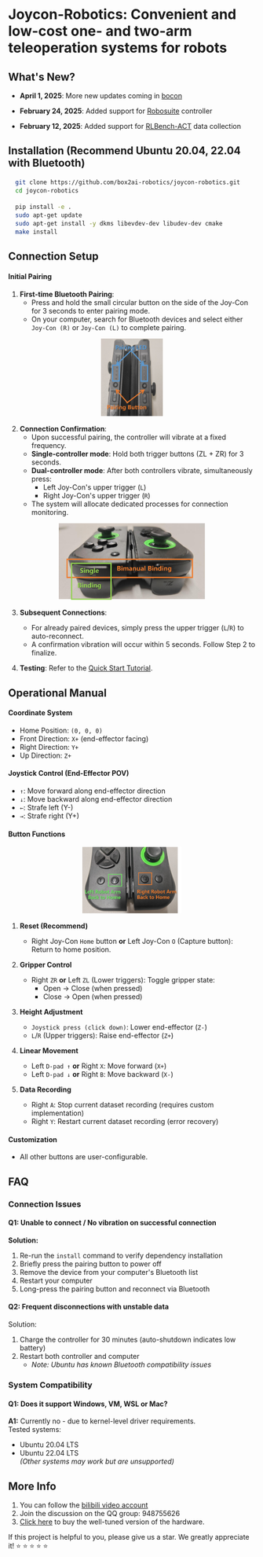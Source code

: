 
# Joycon-Robotics: Convenient and low-cost one- and two-arm teleoperation systems for robots

## What's New?

- **April 1, 2025**: More new updates coming in [bocon](https://github.com/box2ai-robotics/bocon)

- **February 24, 2025**: Added support for [Robosuite](https://github.com/box2ai-robotics/robosuite-joycon) controller

- **February 12, 2025**: Added support for [RLBench-ACT](https://github.com/box2ai-robotics/joycon-robotics) data collection

## Installation (Recommend Ubuntu 20.04, 22.04 with Bluetooth)

```bash
  git clone https://github.com/box2ai-robotics/joycon-robotics.git
  cd joycon-robotics
  
  pip install -e .
  sudo apt-get update
  sudo apt-get install -y dkms libevdev-dev libudev-dev cmake
  make install
```

## Connection Setup

#### Initial Pairing
1. ​**First-time Bluetooth Pairing**:
   - Press and hold the small circular button on the side of the Joy-Con for 3 seconds to enter pairing mode.
   - On your computer, search for Bluetooth devices and select either `Joy-Con (R)` or `Joy-Con (L)` to complete pairing.
<p align="center">
  <picture>
    <img alt="Joy-Con pairing button" src="media/bocon_pairing.png" style="max-width: 25%;">
  </picture>
</p>

2. ​**Connection Confirmation**:
   - Upon successful pairing, the controller will vibrate at a fixed frequency.
   - ​**Single-controller mode**: Hold both trigger buttons (ZL + ZR) for 3 seconds.
   - ​**Dual-controller mode**: After both controllers vibrate, simultaneously press:
     - Left Joy-Con's upper trigger (`L`) 
     - Right Joy-Con's upper trigger (`R`)
   - The system will allocate dedicated processes for connection monitoring.
<p align="center">
  <picture>
    <img alt="Joy-Con pairing button" src="media/bocon_binding.png" style="max-width: 59%;">
  </picture>
</p>

3. ​**Subsequent Connections**:
   - For already paired devices, simply press the upper trigger (`L`/`R`) to auto-reconnect.
   - A confirmation vibration will occur within 5 seconds. Follow Step 2 to finalize.

4. ​**Testing**: Refer to the [Quick Start Tutorial](joyconrobotics_tutorial.ipynb).


## Operational Manual

#### Coordinate System
- Home Position: `(0, 0, 0)`
- ​Front Direction: `X+` (end-effector facing)
- ​Right Direction: `Y+`
- ​Up Direction: `Z+`

#### Joystick Control (End-Effector POV)
- ``​↑``: Move forward along end-effector direction
- ``​↓``: Move backward along end-effector direction
- ``​←``: Strafe left (Y-)
- ``​→``: Strafe right (Y+)

#### Button Functions
<p align="center">
  <picture>
    <img alt="Controller reset position" src="media/bocon_homing.png" style="max-width: 40%;">
  </picture>
</p>

1. ​**Reset (Recommend)** 
   - Right Joy-Con `Home` button ​**or** Left Joy-Con `O` (Capture button): Return to home position.  
  
2. ​**Gripper Control**  
   - Right `ZR` ​**or** Left `ZL` (Lower triggers): Toggle gripper state:
     - Open → Close (when pressed)
     - Close → Open (when pressed)

3. ​**Height Adjustment**  
   - ``Joystick press (click down)``: Lower end-effector (`Z-`)  
   - `L`/`R` (Upper triggers): Raise end-effector (`Z+`)  

4. ​**Linear Movement**  
   - Left ``D-pad ↑`` ​**or** Right `X`: Move forward (`X+`)  
   - Left ``D-pad ↓`` ​**or** Right `B`: Move backward (`X-`)  

5. ​**Data Recording**  
   - Right `A`: Stop current dataset recording (requires custom implementation)  
   - Right `Y`: Restart current dataset recording (error recovery)  

#### Customization
- All other buttons are user-configurable.

## FAQ
### Connection Issues
#### Q1: Unable to connect / No vibration on successful connection
**Solution:**  
1. Re-run the `install` command to verify dependency installation  
2. Briefly press the pairing button to power off  
3. Remove the device from your computer's Bluetooth list  
4. Restart your computer  
5. Long-press the pairing button and reconnect via Bluetooth  

#### Q2: Frequent disconnections with unstable data
Solution: 
1. Charge the controller for 30 minutes (auto-shutdown indicates low battery)  
2. Restart both controller and computer  
   - *Note: Ubuntu has known Bluetooth compatibility issues*

### System Compatibility

#### Q1: Does it support Windows, VM, WSL or Mac?  
**A1:** Currently no - due to kernel-level driver requirements.  
Tested systems:  
- Ubuntu 20.04 LTS  
- Ubuntu 22.04 LTS  
*(Other systems may work but are unsupported)*

## More Info
1. You can follow the [bilibili video account](https://space.bilibili.com/122291348)
2. Join the discussion on the QQ group: 948755626
3. [Click here](https://item.taobao.com/item.htm?abbucket=16&detail_redpacket_pop=true&id=906794552661&ltk2=17440907659690jpsj3h7uiismft7vle37&ns=1&skuId=5933796995638) to buy the well-tuned version of the hardware.

If this project is helpful to you, please give us a star. We greatly appreciate it! ⭐ ⭐ ⭐ ⭐ ⭐



